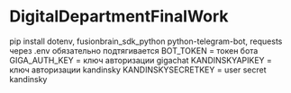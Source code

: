 # DigitalDepartmentFinalWork
pip install dotenv, fusionbrain_sdk_python python-telegram-bot, requests
через .env обязательно подтягивается 
BOT_TOKEN = токен бота
GIGA_AUTH_KEY = ключ авторизации gigachat
KANDINSKYAPIKEY = ключ авторизации kandinsky
KANDINSKYSECRETKEY = user secret kandinsky
